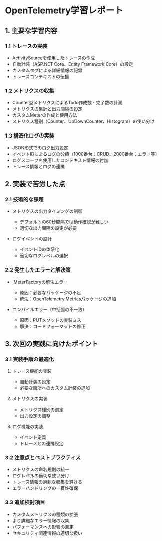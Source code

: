 # OpenTelemetry学習レポート

## 1. 主要な学習内容

### 1.1 トレースの実装

- ActivitySourceを使用したトレースの作成
- 自動計装（ASP.NET Core、Entity Framework Core）の設定
- カスタムタグによる詳細情報の記録
- トレースコンテキストの伝播

### 1.2 メトリクスの収集

- Counter型メトリクスによるTodo作成数・完了数の計測
- メトリクスの集計と出力間隔の設定
- カスタムMeterの作成と使用方法
- メトリクス種別（Counter、UpDownCounter、Histogram）の使い分け

### 1.3 構造化ログの実装

- JSON形式でのログ出力設定
- イベントIDによるログの分類（1000番台：CRUD、2000番台：エラー等）
- ログスコープを使用したコンテキスト情報の付加
- トレース情報とログの連携

## 2. 実装で苦労した点

### 2.1 技術的な課題

- メトリクスの出力タイミングの制御

  - デフォルトの60秒間隔では動作確認が難しい
  - 適切な出力間隔の設定が必要

- ログイベントの設計

  - イベントIDの体系化
  - 適切なログレベルの選択

### 2.2 発生したエラーと解決策

- IMeterFactoryの解決エラー

  - 原因：必要なパッケージの不足
  - 解決：OpenTelemetry.Metricsパッケージの追加

- コンパイルエラー（中括弧の不一致）

  - 原因：PUTメソッドの実装ミス
  - 解決：コードフォーマットの修正

## 3. 次回の実践に向けたポイント

### 3.1 実装手順の最適化

1. トレース機能の実装

   - 自動計装の設定
   - 必要な箇所へのカスタム計装の追加

2. メトリクスの実装

   - メトリクス種別の選定
   - 出力設定の調整

3. ログ機能の実装

   - イベント定義
   - トレースとの連携設定

### 3.2 注意点とベストプラクティス

- メトリクスの命名規則の統一
- ログレベルの適切な使い分け
- トレース情報の過剰な収集を避ける
- エラーハンドリングの一貫性確保

### 3.3 追加検討項目

- カスタムメトリクスの種類の拡張
- より詳細なエラー情報の収集
- パフォーマンスへの影響の測定
- セキュリティ関連情報の適切な扱い
